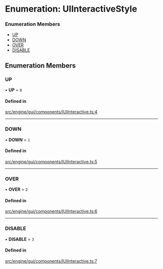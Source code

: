 # Enumeration: UIInteractiveStyle


### Enumeration Members

- [UP](UIInteractiveStyle.md#up)
- [DOWN](UIInteractiveStyle.md#down)
- [OVER](UIInteractiveStyle.md#over)
- [DISABLE](UIInteractiveStyle.md#disable)

## Enumeration Members

### UP

• **UP** = ``0``

#### Defined in

[src/engine/gui/components/IUIInteractive.ts:4](https://github.com/Orillusion/orillusion/blob/main/src/engine/gui/components/IUIInteractive.ts#L4)

___

### DOWN

• **DOWN** = ``1``

#### Defined in

[src/engine/gui/components/IUIInteractive.ts:5](https://github.com/Orillusion/orillusion/blob/main/src/engine/gui/components/IUIInteractive.ts#L5)

___

### OVER

• **OVER** = ``2``

#### Defined in

[src/engine/gui/components/IUIInteractive.ts:6](https://github.com/Orillusion/orillusion/blob/main/src/engine/gui/components/IUIInteractive.ts#L6)

___

### DISABLE

• **DISABLE** = ``3``

#### Defined in

[src/engine/gui/components/IUIInteractive.ts:7](https://github.com/Orillusion/orillusion/blob/main/src/engine/gui/components/IUIInteractive.ts#L7)

